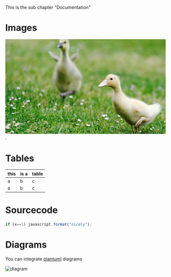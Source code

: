 This is the sub chapter "Documentation"

# Images

![image](image.jpg).

# Tables

this | is a | table
---|---|---
a|b|c
a|b|c

# Sourcecode

````javascript
if (x==1) javascript.format("nicely");
````

# Diagrams

You can integrate [plantuml](http://www.plantuml.com) diagrams

![diagram](diagram.puml)

